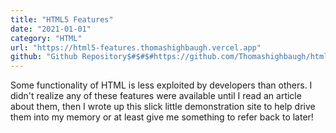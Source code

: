 ```yaml
---
title: "HTML5 Features"
date: "2021-01-01"
category: "HTML"
url: "https://html5-features.thomashighbaugh.vercel.app"
github: "Github Repository$#$#$#https://github.com/Thomashighbaugh/html5-features"
---
```


Some functionality of HTML is less exploited by developers than others. I didn't realize any of these features were available until I read an article about them, then I wrote up this slick little demonstration site to help drive them into my memory or at least give me something to refer back to later!
